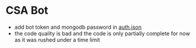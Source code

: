 # CSA Bot
- add bot token and mongodb password in [auth.json](./auth.json)
- the code quality is bad and the code is only partially complete for now as it was rushed under a time limit
